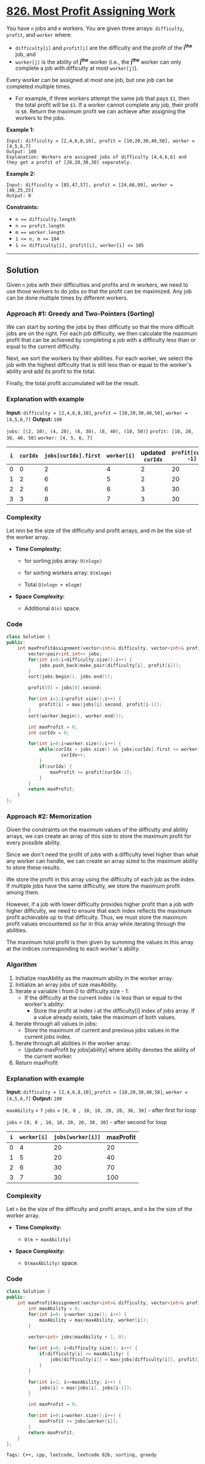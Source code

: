 
# [826. Most Profit Assigning Work](https://leetcode.com/problems/most-profit-assigning-work/description)

You have `n` jobs and `m` workers. You are given three arrays: `difficulty`, `profit`, and `worker` where:

- `difficulty[i]` and `profit[i]` are the difficulty and the profit of the **i<sup>the<sup>** job, and
 - `worker[j]` is the ability of **j<sup>the<sup>** worker (i.e., the **j<sup>the<sup>** worker can only complete a job with difficulty at most `worker[j]`).

Every worker can be assigned at most one job, but one job can be completed multiple times.

- For example, if three workers attempt the same job that pays `$1`, then the total profit will be `$3`. If a worker cannot complete any job, their profit is `$0`.
Return the maximum profit we can achieve after assigning the workers to the jobs.

**Example 1:**

    Input: difficulty = [2,4,6,8,10], profit = [10,20,30,40,50], worker = [4,5,6,7]
    Output: 100
    Explanation: Workers are assigned jobs of difficulty [4,4,6,6] and they get a profit of [20,20,30,30] separately.

**Example 2:**

    Input: difficulty = [85,47,57], profit = [24,66,99], worker = [40,25,25]
    Output: 0
 
**Constraints:**

- `n == difficulty.length`
- `n == profit.length`
- `m == worker.length`
- `1 <= n, m <= 104`
- `1 <= difficulty[i], profit[i], worker[i] <= 105`

---

## Solution

Given `n` jobs with their difficulties and profits and m workers, we need to use those workers to do jobs so that the profit can be maximized. Any job can be done multiple times by different workers.

### Approach #1: Greedy and Two-Pointers (Sorting)

We can start by sorting the jobs by their difficulty so that the more difficult jobs are on the right. For each job difficulty, we then calculate the maximum profit that can be achieved by completing a job with a difficulty less than or equal to the current difficulty.

Next, we sort the workers by their abilities. For each worker, we select the job with the highest difficulty that is still less than or equal to the worker's ability and add its profit to the total.

Finally, the total profit accumulated will be the result.

### Explanation with example

**Input:** `difficulty = [2,4,6,8,10]`, `profit = [10,20,30,40,50]`, `worker = [4,5,6,7]`
**Output:** `100`

`jobs: [(2, 10), (4, 20), (6, 30), (8, 40), (10, 50)]`
`profit: [10, 20, 30, 40, 50]`
`worker: [4, 5, 6, 7]`

| `i` | `curIdx` | `jobs[curIdx].first` | `worker[i]` | updated `curIdx` | `profit[curIdx -1]` | `maxProfit` |
|-----|----------|----------------------|-------------|------------------|---------------------|-------------|
| 0   | 0        | 2                    | 4           | 2                | 20                  | 20          |
| 1   | 2        | 6                    | 5           | 2                | 20                  | 40          |
| 2   | 2        | 6                    | 6           | 3                | 30                  | 70          |
| 3   | 3        | 8                    | 7           | 3                | 30                  | 100         |

### Complexity

Let nnn be the size of the difficulty and profit arrays, and m be the size of the worker array.

- **Time Complexity:**

    - for sorting jobs array: `O(nlogn)`
    - for sorting workers array: `O(mlogm)`
 
    - Total `O(nlogn + mlogm)`

- **Space Complexity:**

    - Additional `O(n)` space.

### Code

```cpp
class Solution {
public:
    int maxProfitAssignment(vector<int>& difficulty, vector<int>& profit, vector<int>& worker) {
        vector<pair<int,int>> jobs;
        for(int i=0;i<difficulty.size();i++) {
            jobs.push_back(make_pair(difficulty[i], profit[i]));
        }
        sort(jobs.begin(), jobs.end());

        profit[0] = jobs[0].second;

        for(int i=1;i<profit.size();i++) {
            profit[i] = max(jobs[i].second, profit[i-1]);
        }
        sort(worker.begin(), worker.end());

        int maxProfit = 0;
        int curIdx = 0;

        for(int i=0;i<worker.size();i++) {
            while(curIdx < jobs.size() && jobs[curIdx].first <= worker[i]) {
                    curIdx++;
            }
            if(curIdx) {
                maxProfit += profit[curIdx-1];
            }
        }
        return maxProfit;
    }
};
```

### Approach #2: Memorization

Given the constraints on the maximum values of the difficulty and ability arrays, we can create an array of this size to store the maximum profit for every possible ability.

Since we don't need the profit of jobs with a difficulty level higher than what any worker can handle, we can create an array sized to the maximum ability to store these results.

We store the profit in this array using the difficulty of each job as the index. If multiple jobs have the same difficulty, we store the maximum profit among them.

However, if a job with lower difficulty provides higher profit than a job with higher difficulty, we need to ensure that each index reflects the maximum profit achievable up to that difficulty. Thus, we must store the maximum profit values encountered so far in this array while iterating through the abilities.

The maximum total profit is then given by summing the values in this array at the indices corresponding to each worker's ability.

### Algorithm
1. Initialize maxAbility as the maximum ability in the worker array.
2. Initialize an array jobs of size maxAbility.
3. Iterate a variable i from 0 to difficulty.size - 1:
    - If the difficulty at the current index i is less than or equal to the worker's ability:
        - Store the profit at index i at the difficulty[i] index of jobs array. If a value already exists, take the maximum of both values.
4. Iterate through all values in jobs:
    - Store the maximum of current and previous jobs values in the current jobs index.
5. Iterate through all abilities in the worker array:
    - Update maxProfit by jobs[ability] where ability denotes the ability of the current worker.
6. Return maxProfit

### Explanation with example

**Input:** `difficulty = [2,4,6,8,10]`, `profit = [10,20,30,40,50]`, `worker = [4,5,6,7]`
**Output:** `100`

`maxAbility` = `7`
`jobs` = `[0, 0 , 10, 10, 20, 20, 30, 30]` - after first for loop

`jobs` = `[0, 0 , 10, 10, 20, 20, 30, 30]` - after second for loop


| `i` | `worker[i]` | `jobs[worker[i]]` | maxProfit |
|-----|-------------|-------------------|-----------|
| 0   | 4           | 20                | 20        |
| 1   | 5           | 20                | 40        |
| 2   | 6           | 30                | 70        |
| 3   | 7           | 30                | 100       |

### Complexity

Let `n` be the size of the difficulty and profit arrays, and `m` be the size of the worker array.

- **Time Complexity:**

    - `O(m + maxAbility)`

- **Space Complexity:**

    - `O(maxAbility)` space.

### Code

```cpp
class Solution {
public:
    int maxProfitAssignment(vector<int>& difficulty, vector<int>& profit, vector<int>& worker) {
        int maxAbility = 0;
        for(int i=0; i<worker.size(); i++) {
            maxAbility = max(maxAbility, worker[i]);
        }
        
        vector<int> jobs(maxAbility + 1, 0);

        for(int i=0; i<difficulty.size(); i++) {
            if(difficulty[i] <= maxAbility) {
                jobs[difficulty[i]] = max(jobs[difficulty[i]], profit[i]);
            }
        }

        for(int i=1; i<=maxAbility; i++) {
            jobs[i] = max(jobs[i], jobs[i-1]);
        }

        int maxProfit = 0;

        for(int i=0;i<worker.size();i++) {
            maxProfit += jobs[worker[i]];
        }
        return maxProfit;
    }
};

```
    Tags: C++, cpp, leetcode, leetcode 826, sorting, greedy
